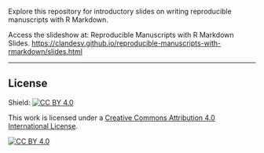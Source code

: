 Explore this repository for introductory slides on writing reproducible manuscripts with R Markdown.

Access the slideshow at: Reproducible Manuscripts with R Markdown Slides. https://clandesv.github.io/reproducible-manuscripts-with-rmarkdown/slides.html


---

## License
Shield: [![CC BY 4.0][cc-by-shield]][cc-by]

This work is licensed under a
[Creative Commons Attribution 4.0 International License][cc-by].

[![CC BY 4.0][cc-by-image]][cc-by]

[cc-by]: http://creativecommons.org/licenses/by/4.0/
[cc-by-image]: https://i.creativecommons.org/l/by/4.0/88x31.png
[cc-by-shield]: https://img.shields.io/badge/License-CC%20BY%204.0-lightgrey.svg

